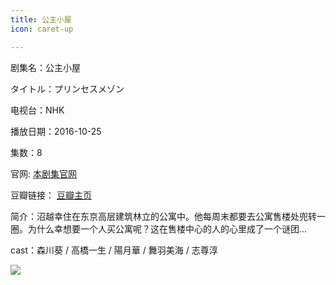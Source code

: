 ```yaml
---
title: 公主小屋
icon: caret-up

---
```


剧集名：公主小屋

タイトル：プリンセスメゾン

电视台：NHK

播放日期：2016-10-25

集数：8

官网: [本剧集官网](https://www2.nhk.or.jp/archives/movies/?id=D0009050572_00000)

豆瓣链接： [豆瓣主页](https://movie.douban.com/subject/26865305/)


简介：沼越幸住在东京高层建筑林立的公寓中。他每周末都要去公寓售楼处兜转一圈。为什么幸想要一个人买公寓呢？这在售楼中心的人的心里成了一个谜团... ​​​ ​​​

cast：森川葵 / 高橋一生 / 陽月華 / 舞羽美海 / 志尊淳

![](https://listpic.tsgsanjiao.com/2016/2016gzxw.jpg)